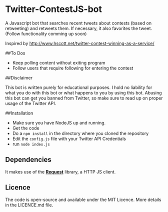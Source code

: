 # Twitter-ContestJS-bot

A Javascript bot that searches recent tweets about contests (based on retweeting) and retweets them. If necessary, it also favorites the tweet. (Follow functionality comming up soon)

Inspired by http://www.hscott.net/twitter-contest-winning-as-a-service/

##To Dos
 * Keep polling content without exiting program
 * Follow users that require following for entering the contest

##Disclaimer

This bot is written purely for educational purposes. I hold no liability for what you do with this bot or what happens to you by using this bot. Abusing this bot can get you banned from Twitter, so make sure to read up on proper usage of the Twitter API.

##Installation
 * Make sure you have NodeJS up and running.
 * Get the code
 * Do a `npm install` in the directory where you cloned the repository
 * Edit the `config.js` file with your Twitter API Credentials
 * run `node index.js`

## Dependencies
It makes use of the <a href="https://github.com/request/request"><b>Request</b></a> library, a HTTP JS client.

## Licence
The code is open-source and available under the MIT Licence. More details in the LICENCE.md file.
